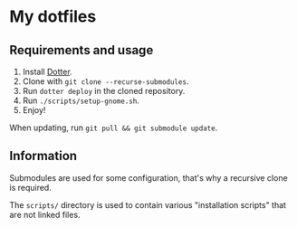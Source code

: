 My dotfiles
===========


Requirements and usage
----------------------

1. Install [Dotter](https://github.com/SuperCuber/dotter).
2. Clone with `git clone --recurse-submodules`.
3. Run `dotter deploy` in the cloned repository.
4. Run `./scripts/setup-gnome.sh`.
5. Enjoy!

When updating, run `git pull && git submodule update`.


Information
-----------

Submodules are used for some configuration, that's why a recursive clone is required.

The `scripts/` directory is used to contain various "installation scripts" that are not linked files.
